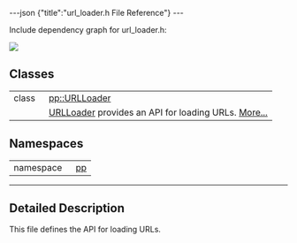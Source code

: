 ---json {"title":"url\_loader.h File Reference"} ---

Include dependency graph for url\_loader.h:

![](/docs/native-client/pepper_beta/cpp/url__loader_8h__incl.png)

Classes
-------

<table><tbody><tr class="odd"><td style="text-align: right;">class  </td><td><a href="/docs/native-client/pepper_beta/cpp/classpp_1_1_u_r_l_loader/" class="el">pp::URLLoader</a></td></tr><tr class="even"><td style="text-align: right;"> </td><td><a href="/docs/native-client/pepper_beta/cpp/classpp_1_1_u_r_l_loader/" class="el" title="URLLoader provides an API for loading URLs.">URLLoader</a> provides an API for loading URLs. <a href="/docs/native-client/pepper_beta/cpp/classpp_1_1_u_r_l_loader#details">More...</a><br />
</td></tr></tbody></table>

Namespaces
----------

<table><tbody><tr class="odd"><td style="text-align: right;">namespace  </td><td><a href="/docs/native-client/pepper_beta/cpp/namespacepp/" class="el">pp</a></td></tr></tbody></table>

------------------------------------------------------------------------

<span id="details" class="anchor" style="margin: 0;"></span>

Detailed Description
--------------------

This file defines the API for loading URLs.
